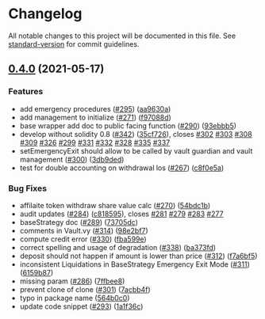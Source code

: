 # Changelog

All notable changes to this project will be documented in this file. See [standard-version](https://github.com/conventional-changelog/standard-version) for commit guidelines.

## [0.4.0](https://github.com/yearn/yearn-vaults/compare/v0.3.5...v0.4.0) (2021-05-17)


### Features

* add emergency procedures ([#295](https://github.com/steffenix/yearn-vaults/issues/295)) ([aa9630a](https://github.com/yearn/yearn-vaults/commits/aa9630a25ee327233a990e1eb240612a4464d7eb))
* add management to initialize ([#271](https://github.com/steffenix/yearn-vaults/issues/271)) ([f97088d](https://github.com/yearn/yearn-vaults/commits/f97088d1313044e43fe2f8c6e98641d10544abd4))
* base wrapper add doc to public facing function ([#290](https://github.com/steffenix/yearn-vaults/issues/290)) ([93ebbb5](https://github.com/yearn/yearn-vaults/commits/93ebbb5f8655ac812afa4aced5fb41370ef33add))
* develop without solidity 0.8 ([#342](https://github.com/steffenix/yearn-vaults/issues/342)) ([35cf726](https://github.com/yearn/yearn-vaults/commits/35cf726465d2879d7af932040d798105cb7870d7)), closes [#302](https://github.com/steffenix/yearn-vaults/issues/302) [#303](https://github.com/steffenix/yearn-vaults/issues/303) [#308](https://github.com/steffenix/yearn-vaults/issues/308) [#309](https://github.com/steffenix/yearn-vaults/issues/309) [#326](https://github.com/steffenix/yearn-vaults/issues/326) [#299](https://github.com/steffenix/yearn-vaults/issues/299) [#331](https://github.com/steffenix/yearn-vaults/issues/331) [#332](https://github.com/steffenix/yearn-vaults/issues/332) [#328](https://github.com/steffenix/yearn-vaults/issues/328) [#335](https://github.com/steffenix/yearn-vaults/issues/335) [#337](https://github.com/steffenix/yearn-vaults/issues/337)
* setEmergencyExit should allow to be called by vault guardian and vault management ([#300](https://github.com/steffenix/yearn-vaults/issues/300)) ([3db9ded](https://github.com/yearn/yearn-vaults/commits/3db9deded94c11b0536214be3fc1ac57b439212c))
* test for double accounting on withdrawal los ([#267](https://github.com/steffenix/yearn-vaults/issues/267)) ([c8f0e5a](https://github.com/yearn/yearn-vaults/commits/c8f0e5a6a08600d5330088edd1054b5c2253584c))


### Bug Fixes

* affilaite token withdraw share value calc ([#270](https://github.com/steffenix/yearn-vaults/issues/270)) ([54bdc1b](https://github.com/yearn/yearn-vaults/commits/54bdc1b1a83a7fa40006b7b35c2f511c8ba3ebe8))
* audit updates ([#284](https://github.com/steffenix/yearn-vaults/issues/284)) ([c818595](https://github.com/yearn/yearn-vaults/commits/c818595d1699077d20285c5fdd28ed2a9f564b6c)), closes [#281](https://github.com/steffenix/yearn-vaults/issues/281) [#279](https://github.com/steffenix/yearn-vaults/issues/279) [#283](https://github.com/steffenix/yearn-vaults/issues/283) [#277](https://github.com/steffenix/yearn-vaults/issues/277)
* baseStrategy doc ([#289](https://github.com/steffenix/yearn-vaults/issues/289)) ([73705dc](https://github.com/yearn/yearn-vaults/commits/73705dcf5b8c263cd858804cc61dbd88d4dd54e2))
* comments in Vault.vy  ([#314](https://github.com/steffenix/yearn-vaults/issues/314)) ([98e2bf7](https://github.com/yearn/yearn-vaults/commits/98e2bf707294438e3d69d69471b9de6f64367a65))
* compute credit error ([#330](https://github.com/steffenix/yearn-vaults/issues/330)) ([fba599e](https://github.com/yearn/yearn-vaults/commits/fba599ec92f33b181e19f6c199aeccb7f2fb0a8d))
* correct spelling and usage of degradation ([#338](https://github.com/steffenix/yearn-vaults/issues/338)) ([ba373fd](https://github.com/yearn/yearn-vaults/commits/ba373fd3fd0931ee0701f7036326cea49bbd1798))
* deposit should not happen if amount is lower than price ([#312](https://github.com/steffenix/yearn-vaults/issues/312)) ([f7a6bf5](https://github.com/yearn/yearn-vaults/commits/f7a6bf53e133c9a39d867771c1a7d442b6488710))
* inconsistent Liquidations in BaseStrategy Emergency Exit Mode ([#311](https://github.com/steffenix/yearn-vaults/issues/311)) ([6159b87](https://github.com/yearn/yearn-vaults/commits/6159b8727b520f7f4694b02d773a7ed0b6cc1c22))
* missing param ([#286](https://github.com/steffenix/yearn-vaults/issues/286)) ([7ffbee8](https://github.com/yearn/yearn-vaults/commits/7ffbee8da7d7667ba08cc8bb8c2af0939246a96f))
* prevent clone of clone ([#301](https://github.com/steffenix/yearn-vaults/issues/301)) ([7acbb4f](https://github.com/yearn/yearn-vaults/commits/7acbb4fc47e3e13c54d4df89e00614b2c6c2a238))
* typo in package name ([564b0c0](https://github.com/yearn/yearn-vaults/commits/564b0c0943081aa50af5c7e4e20cef7c3b5b5a36))
* update code snippet ([#293](https://github.com/steffenix/yearn-vaults/issues/293)) ([1a1f36c](https://github.com/yearn/yearn-vaults/commits/1a1f36c6789604fd339cf8395d49a8f08ddef55e))
